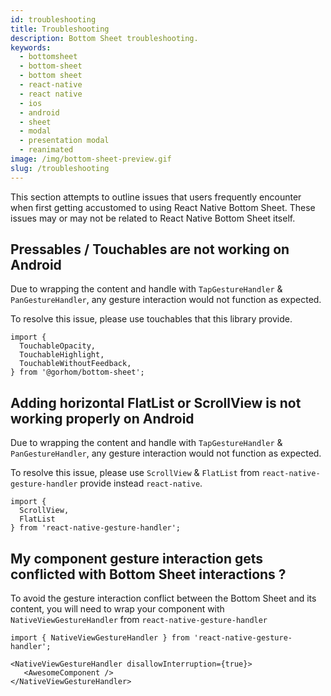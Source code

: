 ```yaml
---
id: troubleshooting
title: Troubleshooting
description: Bottom Sheet troubleshooting.
keywords:
  - bottomsheet
  - bottom-sheet
  - bottom sheet
  - react-native
  - react native
  - ios
  - android
  - sheet
  - modal
  - presentation modal
  - reanimated
image: /img/bottom-sheet-preview.gif
slug: /troubleshooting
---
```


This section attempts to outline issues that users frequently encounter when first getting accustomed to using React Native Bottom Sheet. These issues may or may not be related to React Native Bottom Sheet itself.

## Pressables / Touchables are not working on Android

Due to wrapping the content and handle with `TapGestureHandler` & `PanGestureHandler`, any gesture interaction would not function as expected.

To resolve this issue, please use touchables that this library provide.

```tsx
import {
  TouchableOpacity,
  TouchableHighlight,
  TouchableWithoutFeedback,
} from '@gorhom/bottom-sheet';
```

## Adding horizontal FlatList or ScrollView is not working properly on Android

Due to wrapping the content and handle with `TapGestureHandler` & `PanGestureHandler`, any gesture interaction would not function as expected.

To resolve this issue, please use `ScrollView` & `FlatList` from `react-native-gesture-handler` provide instead `react-native`.

```tsx
import {
  ScrollView,
  FlatList
} from 'react-native-gesture-handler';
```

## My component gesture interaction gets conflicted with Bottom Sheet interactions ?

To avoid the gesture interaction conflict between the Bottom Sheet and its content, you will need to wrap your component with `NativeViewGestureHandler` from `react-native-gesture-handler`

```tsx
import { NativeViewGestureHandler } from 'react-native-gesture-handler';

<NativeViewGestureHandler disallowInterruption={true}>
   <AwesomeComponent />
</NativeViewGestureHandler>
```
